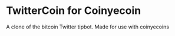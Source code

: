 # TwitterCoin for Coinyecoin

A clone of the bitcoin Twitter tipbot.  Made for use with coinyecoins

